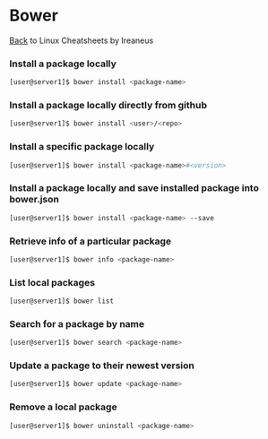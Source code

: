 # Bower

[Back](README.md) to Linux Cheatsheets by Ireaneus

### Install a package locally

```bash
[user@server1]$ bower install <package-name>
```

### Install a package locally directly from github

```bash
[user@server1]$ bower install <user>/<repo>
```

### Install a specific package locally

```bash
[user@server1]$ bower install <package-name>#<version>
```

### Install a package locally and save installed package into bower.json

```bash
[user@server1]$ bower install <package-name> --save
```

### Retrieve info of a particular package

```bash
[user@server1]$ bower info <package-name>
```

### List local packages

```bash
[user@server1]$ bower list
```

### Search for a package by name

```bash
[user@server1]$ bower search <package-name>
```

### Update a package to their newest version

```bash
[user@server1]$ bower update <package-name>
```

### Remove a local package

```bash
[user@server1]$ bower uninstall <package-name>
```
